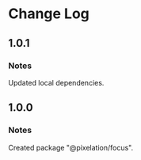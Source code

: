 # Change Log

## 1.0.1

### Notes

Updated local dependencies.

## 1.0.0

### Notes

Created package "@pixelation/focus".

